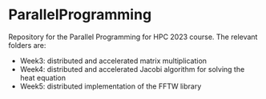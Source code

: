 # ParallelProgramming
Repository for the Parallel Programming for HPC 2023 course.
The relevant folders are:
  - Week3: distributed and accelerated matrix multiplication
  - Week4: distributed and accelerated Jacobi algorithm for solving the heat equation
  - Week5: distributed implementation of the FFTW library

